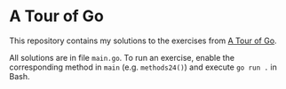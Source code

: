 # A Tour of Go

This repository contains my solutions to the exercises from [A Tour of Go](https://go.dev/tour/welcome/1).

All solutions are in file `main.go`. To run an exercise, enable the corresponding method in `main` (e.g. `methods24()`) and execute `go run .` in Bash.
